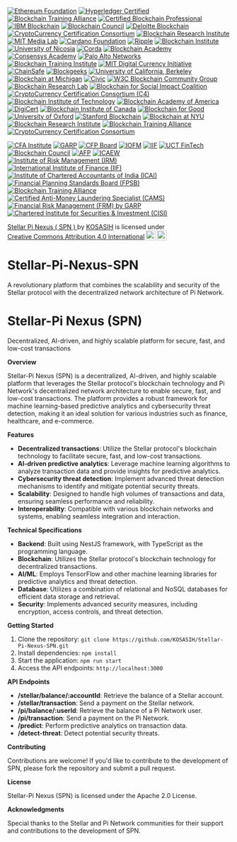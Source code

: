 [![Ethereum Foundation](https://img.shields.io/badge/Ethereum%20Foundation-Certified-3C3C3D?style=flat&logo=ethereum)](https://ethereum.org/en/foundation/)
[![Hyperledger Certified](https://img.shields.io/badge/Hyperledger-Certified-FF4B00?style=flat&logo=hyperledger)](https://www.hyperledger.org/)
[![Blockchain Training Alliance](https://img.shields.io/badge/Blockchain%20Training%20Alliance-Certified-0072C6?style=flat&logo=blockchain)](https://blockchaintrainingalliance.com/)
[![Certified Blockchain Professional](https://img.shields.io/badge/Certified%20Blockchain%20Professional-Certified-00BFFF?style=flat&logo=certification)](https://www.certifiedblockchainprofessional.com/)
[![IBM Blockchain](https://img.shields.io/badge/IBM%20Blockchain-Certified-0052CC?style=flat&logo=ibm)](https://www.ibm.com/blockchain)
[![Blockchain Council](https://img.shields.io/badge/Blockchain%20Council-Certified-FF9900?style=flat&logo=blockchain)](https://www.blockchain-council.org/)
[![Deloitte Blockchain](https://img.shields.io/badge/Deloitte%20Blockchain-Certified-007C92?style=flat&logo=deloitte)](https://www2.deloitte.com/global/en/pages/financial-services/solutions/blockchain.html)
[![CryptoCurrency Certification Consortium](https://img.shields.io/badge/C4-Certified-FF4500?style=flat&logo=bitcoin)](https://cryptoconsortium.org/)
[![Blockchain Research Institute](https://img.shields.io/badge/Blockchain%20Research%20Institute-Certified-8A2BE2?style=flat&logo=researchgate)](https://www.blockchainresearchinstitute.org/)
[![MIT Media Lab](https://img.shields.io/badge/MIT%20Media%20Lab-Certified-FF1493?style=flat&logo=mit)](https://www.media.mit.edu/groups/digital-currency-initiative/overview/)
[![Cardano Foundation](https://img.shields.io/badge/Cardano%20Foundation-Certified-3CCBDA?style=flat&logo=cardano)](https://cardanofoundation.org/)
[![Ripple](https://img.shields.io/badge/Ripple-Certified-00A8E1?style=flat&logo=ripple)](https://ripple.com/)
[![Blockchain Institute](https://img.shields.io/badge/Blockchain%20Institute-Certified-FF5722?style=flat&logo=blockchain)](https://www.blockchaininstitute.com/)
[![University of Nicosia](https://img.shields.io/badge/University%20of%20Nicosia-Certified-4CAF50?style=flat&logo=university)](https://www.unic.ac.cy/)
[![Corda](https://img.shields.io/badge/Corda-Certified-0072B1?style=flat&logo=corda)](https://www.corda.net/)
[![Blockchain Academy](https://img.shields.io/badge/Blockchain%20Academy-Certified-FF9800?style=flat&logo=academy)](https://www.blockchainacademy.com/)
[![Consensys Academy](https://img.shields.io/badge/Consensys%20Academy-Certified-6C6F72?style=flat&logo=consensys)](https://consensys.net/academy/)
[![Palo Alto Networks](https://img.shields.io/badge/Palo%20Alto%20Networks-Certified-FF3D00?style=flat&logo=palo-alto-networks)](https://www.paloaltonetworks.com/)
[![Blockchain Training Institute](https://img.shields.io/badge/Blockchain%20Training%20Institute-Certified-2196F3?style=flat&logo=training)](https://www.blockchaintraininginstitute.com/)
[![MIT Digital Currency Initiative](https://img.shields.io/badge/MIT%20Digital%20Currency%20Initiative-Certified-FF1493?style=flat&logo=mit)](https://dci.mit.edu/)
[![ChainSafe](https://img.shields.io/badge/ChainSafe-Certified-4CAF50?style=flat&logo=chainsafe)](https://chainsafe.io/)
[![Blockgeeks](https://img.shields.io/badge/Blockgeeks-Certified-FF9800?style=flat&logo=blockgeeks)](https://blockgeeks.com/)
[![University of California, Berkeley](https://img.shields.io/badge/UC%20Berkeley-Certified-003B5C?style=flat&logo=university)](https://blockchain.berkeley.edu/)
[![Blockchain at Michigan](https://img.shields.io/badge/Blockchain%20at%20Michigan-Certified-FF5722?style=flat&logo=university)](https://blockchain.umich.edu/)
[![Civic](https://img.shields.io/badge/Civic-Certified-00BFFF?style=flat&logo=civic)](https://www.civic.com/)
[![W3C Blockchain Community Group](https://img.shields.io/badge/W3C%20Blockchain%20Community%20Group-Certified-FF3D00?style=flat&logo=w3c)](https://www.w3.org/community/blockchain/)
[![Blockchain Research Lab](https://img.shields.io/badge/Blockchain%20Research%20Lab-Certified-8A2BE2?style=flat&logo=researchgate)](https://www.blockchainresearchlab.org/)
[![Blockchain for Social Impact Coalition](https://img.shields.io/badge/Blockchain%20for%20Social%20Impact-Certified-FF4500?style=flat&logo=blockchain)](https://www.blockchainforsocialimpact.com/)
[![CryptoCurrency Certification Consortium (C4)](https://img.shields.io/badge/C4-Certified-FF4500?style=flat&logo=bitcoin)](https://cryptoconsortium.org/)
[![Blockchain Institute of Technology](https://img.shields.io/badge/Blockchain%20Institute%20of%20Technology-Certified-2196F3?style=flat&logo=technology)](https://www.blockchaininstituteoftechnology.com/)
[![Blockchain Academy of America](https://img.shields.io/badge/Blockchain%20Academy%20of%20America-Certified-FF5722?style=flat&logo=academy)](https://www.blockchainacademyofamerica.com/)
[![DigiCert](https://img.shields.io/badge/DigiCert-Certified-0072B1?style=flat&logo=digicert)](https://www.digicert.com/)
[![Blockchain Institute of Canada](https://img.shields.io/badge/Blockchain%20Institute%20of%20Canada-Certified-4CAF50?style=flat&logo=canada)](https://blockchaininstitute.ca/)
[![Blockchain for Good](https://img.shields.io/badge/Blockchain%20for%20Good-Certified-00BFFF?style=flat&logo=blockchain)](https://blockchainforgood.org/)
[![University of Oxford](https://img.shields.io/badge/University%20of%20Oxford-Certified-003DA5?style=flat&logo=university)](https://www.ox.ac.uk/)
[![Stanford Blockchain](https://img.shields.io/badge/Stanford%20Blockchain-Certified-8C1515?style=flat&logo=stanford)](https://stanford.edu/)
[![Blockchain at NYU](https://img.shields.io/badge/Blockchain%20at%20NYU-Certified-003DA5?style=flat&logo=university)](https://www.nyu.edu/)
[![Blockchain Research Institute](https://img.shields.io/badge/Blockchain%20Research%20Institute-Certified-FF4500?style=flat&logo=researchgate)](https://www.blockchainresearchinstitute.org/)
[![Blockchain Training Alliance](https://img.shields.io/badge/Blockchain%20Training%20Alliance-Certified-0072C6?style=flat&logo=blockchain)](https://blockchaintrainingalliance.com/)
[![CryptoCurrency Certification Consortium](https://img.shields.io/badge/CryptoCurrency%20Certification%20Consortium-Certified-FF9900?style=flat&logo=bitcoin)](https://cryptoconsortium.org/)

[![CFA Institute](https://img.shields.io/badge/CFA%20Institute-Certified-FF5722?style=flat&logo=chart-line)](https://www.cfainstitute.org/)
[![GARP](https://img.shields.io/badge/GARP%20-Financial%20Risk%20Manager%20(FRM)-0072B1?style=flat&logo=bank)](https://www.garp.org/)
[![CFP Board](https://img.shields.io/badge/CFP%20Board-Certified%20Financial%20Planner%20(CFP)-4CAF50?style=flat&logo=money-bill-wave)](https://www.cfp.net/)
[![IOFM](https://img.shields.io/badge/IOFM-Certified%20Accounts%20Payable%20Professional%20(CAPP)-FF9800?style=flat&logo=money-check-alt)](https://www.iofm.com/)
[![IIF](https://img.shields.io/badge/IIF-Certification%20Programs-00BFFF?style=flat&logo=bank)](https://www.iif.com/)
[![UCT FinTech](https://img.shields.io/badge/UCT%20FinTech%20Program-Certificate-8A2BE2?style=flat&logo=university)](https://www.getsmarter.com/products/fintech-online-short-course)
[![Blockchain Council](https://img.shields.io/badge/Blockchain%20Council-Certified%20Blockchain%20Professional%20(CBP)-FF4500?style=flat&logo=blockchain)](https://www.blockchain-council.org/certifications/certified-blockchain-professional/)
[![AFP](https://img.shields.io/badge/AFP-Certified%20Treasury%20Professional%20(CTP)-FF9800?style=flat&logo=bank)](https://www.afponline.org/)
[![ICAEW](https://img.shields.io/badge/ICAEW-ACA%20Qualification-003DA5?style=flat&logo=university)](https://www.icaew.com/)
[![Institute of Risk Management (IRM)](https://img.shields.io/badge/IRM-Certified%20Risk%20Management%20Professional%20(CRMP)-FF5722?style=flat&logo=shield-alt)](https://www.theirm.org/)
[![International Institute of Finance (IIF)](https://img.shields.io/badge/IIF-Certification%20Programs-0072B1?style=flat&logo=bank)](https://www.iif.com/)
[![Institute of Chartered Accountants of India (ICAI)](https://img.shields.io/badge/ICAI-Certified%20Chartered%20Accountant%20(ACA)-FF4500?style=flat&logo=university)](https://www.icai.org/)
[![Financial Planning Standards Board (FPSB)](https://img.shields.io/badge/FPSB-Certified%20Financial%20Planner%20(CFP)-2196F3?style=flat&logo=money-check-alt)](https://www.fpsb.org/)
[![Blockchain Training Alliance](https://img.shields.io/badge/Blockchain%20Training%20Alliance-Certified%20Blockchain%20Developer-8A2BE2?style=flat&logo=blockchain)](https://www.blockchaintrainingalliance.com/)
[![Certified Anti-Money Laundering Specialist (CAMS)](https://img.shields.io/badge/AACSB-Certified%20Anti--Money%20Laundering%20Specialist%20(CAMS)-00BFFF?style=flat&logo=shield-alt)](https://www.acams.org/)
[![Financial Risk Management (FRM) by GARP](https://img.shields.io/badge/GARP-Financial%20Risk%20Manager%20(FRM)-FF5722?style=flat&logo=bank)](https://www.garp.org/)
[![Chartered Institute for Securities & Investment (CISI)](https://img.shields.io/badge/CISI-Certified%20Investment%20Management%20(Investment%20Advice)-FF9800?style=flat&logo=university)](https://www.cisi.org/)

<p xmlns:cc="http://creativecommons.org/ns#" xmlns:dct="http://purl.org/dc/terms/"><a property="dct:title" rel="cc:attributionURL" href="https://github.com/KOSASIH/Stellar-Pi-Nexus-SPN">Stellar Pi Nexus ( SPN ) </a> by <a rel="cc:attributionURL dct:creator" property="cc:attributionName" href="https://www.linkedin.com/in/kosasih-81b46b5a">KOSASIH</a> is licensed under <a href="https://creativecommons.org/licenses/by/4.0/?ref=chooser-v1" target="_blank" rel="license noopener noreferrer" style="display:inline-block;">Creative Commons Attribution 4.0 International<img style="height:22px!important;margin-left:3px;vertical-align:text-bottom;" src="https://mirrors.creativecommons.org/presskit/icons/cc.svg?ref=chooser-v1" alt=""><img style="height:22px!important;margin-left:3px;vertical-align:text-bottom;" src="https://mirrors.creativecommons.org/presskit/icons/by.svg?ref=chooser-v1" alt=""></a></p>

# Stellar-Pi-Nexus-SPN
A revolutionary platform that combines the scalability and security of the Stellar protocol with the decentralized network architecture of Pi Network.

Stellar-Pi Nexus (SPN)
=====================

Decentralized, AI-driven, and highly scalable platform for secure, fast, and low-cost transactions

**Overview**

Stellar-Pi Nexus (SPN) is a decentralized, AI-driven, and highly scalable platform that leverages the Stellar protocol's blockchain technology and Pi Network's decentralized network architecture to enable secure, fast, and low-cost transactions. The platform provides a robust framework for machine learning-based predictive analytics and cybersecurity threat detection, making it an ideal solution for various industries such as finance, healthcare, and e-commerce.

**Features**

* **Decentralized transactions**: Utilize the Stellar protocol's blockchain technology to facilitate secure, fast, and low-cost transactions.
* **AI-driven predictive analytics**: Leverage machine learning algorithms to analyze transaction data and provide insights for predictive analytics.
* **Cybersecurity threat detection**: Implement advanced threat detection mechanisms to identify and mitigate potential security threats.
* **Scalability**: Designed to handle high volumes of transactions and data, ensuring seamless performance and reliability.
* **Interoperability**: Compatible with various blockchain networks and systems, enabling seamless integration and interaction.

**Technical Specifications**

* **Backend**: Built using NestJS framework, with TypeScript as the programming language.
* **Blockchain**: Utilizes the Stellar protocol's blockchain technology for decentralized transactions.
* **AI/ML**: Employs TensorFlow and other machine learning libraries for predictive analytics and threat detection.
* **Database**: Utilizes a combination of relational and NoSQL databases for efficient data storage and retrieval.
* **Security**: Implements advanced security measures, including encryption, access controls, and threat detection.

**Getting Started**

1. Clone the repository: `git clone https://github.com/KOSASIH/Stellar-Pi-Nexus-SPN.git`
2. Install dependencies: `npm install`
3. Start the application: `npm run start`
4. Access the API endpoints: `http://localhost:3000`

**API Endpoints**

* **/stellar/balance/:accountId**: Retrieve the balance of a Stellar account.
* **/stellar/transaction**: Send a payment on the Stellar network.
* **/pi/balance/:userId**: Retrieve the balance of a Pi Network user.
* **/pi/transaction**: Send a payment on the Pi Network.
* **/predict**: Perform predictive analytics on transaction data.
* **/detect-threat**: Detect potential security threats.

**Contributing**

Contributions are welcome! If you'd like to contribute to the development of SPN, please fork the repository and submit a pull request.

**License**

Stellar-Pi Nexus (SPN) is licensed under the Apache 2.0 License.

**Acknowledgments**

Special thanks to the Stellar and Pi Network communities for their support and contributions to the development of SPN.
